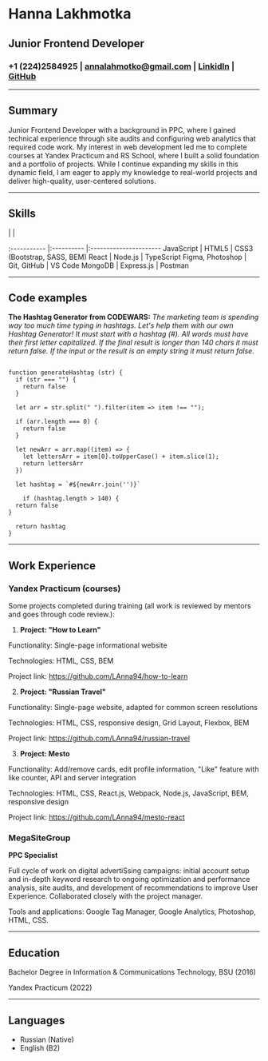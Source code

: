 # Hanna Lakhmotka
## Junior Frontend Developer
### +1 (224)2584925 | annalahmotko@gmail.com | [LinkidIn](https://www.linkedin.com/in/anna-lahmotko/) | [GitHub](https://github.com/LAnna94)
***
## Summary
Junior Frontend Developer with a background in PPC, where I gained technical experience through site audits and configuring web analytics that required code work. My interest in web development led me to complete courses at Yandex Practicum and RS School, where I built a solid foundation and a portfolio of projects. While I continue expanding my skills in this dynamic field, I am eager to apply my knowledge to real-world projects and deliver high-quality, user-centered solutions.
***
## Skills
<!-- -->         |<!-- -->     |<!-- -->
:-----------     |:----------  |:---------------------- 
JavaScript       | HTML5       | CSS3 (Bootstrap, SASS, BEM)
React            | Node.js     | TypeScript 
Figma, Photoshop | Git, GitHub | VS Code 
MongoDB          | Express.js  | Postman
***
## Code examples
**The Hashtag Generator from CODEWARS:** *The marketing team is spending way too much time typing in hashtags. Let's help them with our own Hashtag Generator! It must start with a hashtag (#). All words must have their first letter capitalized. If the final result is longer than 140 chars it must return false. If the input or the result is an empty string it must return false.*

```

function generateHashtag (str) {
  if (str === "") {
    return false
  } 

  let arr = str.split(" ").filter(item => item !== "");

  if (arr.length === 0) {
    return false
  }
    
  let newArr = arr.map((item) => {
    let lettersArr = item[0].toUpperCase() + item.slice(1);
    return lettersArr
  })

  let hashtag = `#${newArr.join('')}`

    if (hashtag.length > 140) {
  return false
}

  return hashtag
}

```
***
## Work Experience
### Yandex Practicum (courses)
Some projects completed during training (all work is reviewed by mentors and goes through code review.):

1. **Project: "How to Learn"**

Functionality: Single-page informational website

Technologies: HTML, CSS, BEM

Project link: https://github.com/LAnna94/how-to-learn


2. **Project: "Russian Travel"**

Functionality: Single-page website, adapted for common screen resolutions

Technologies: HTML, CSS, responsive design, Grid Layout, Flexbox, BEM

Project link: https://github.com/LAnna94/russian-travel


3. **Project: Mesto**

Functionality: Add/remove cards, edit profile information, "Like" feature with like counter, API and server integration

Technologies: HTML, CSS, React.js, Webpack, Node.js, JavaScript, BEM, responsive design

Project link: https://github.com/LAnna94/mesto-react


### MegaSiteGroup
**PPC Specialist**

Full cycle of work on digital advertiSsing campaigns: initial account setup and in-depth keyword research to ongoing optimization and performance analysis, site audits, and development of recommendations to improve User Experience.
Collaborated closely with the project manager.

Tools and applications: Google Tag Manager, Google Analytics, Photoshop, HTML, CSS.
***
## Education
Bachelor Degree in Information & Communications Technology, BSU (2016)

Yandex Practicum (2022)
***
## Languages
* Russian (Native)
* English (B2)